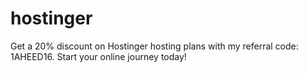 # hostinger
Get a 20% discount on Hostinger hosting plans with my referral code: 1AHEED16. Start your online journey today!
